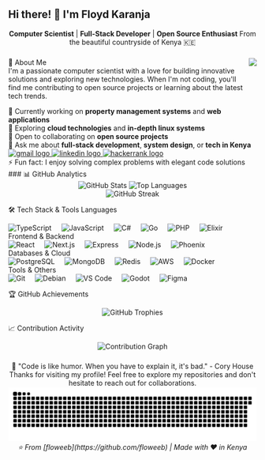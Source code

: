 <h2>Hi there! 👋 I'm Floyd Karanja</h2>
<div align="center">
<strong>Computer Scientist</strong> | <strong>Full-Stack Developer</strong> | <strong>Open Source Enthusiast</strong>
From the beautiful countryside of Kenya 🇰🇪
</div>

###
<img align="right" height="150" src="https://i.imgflip.com/38s4u1.png"  />

###
🚀 About Me <br/>
I'm a passionate computer scientist with a love for building innovative solutions and exploring new technologies. When I'm not coding, you'll find me contributing to open source projects or learning about the latest tech trends.
<div align="left">
  🔭 Currently working on <strong>property management systems</strong> and <strong>web applications</strong><br/>
  🌱 Exploring <strong>cloud technologies</strong> and <strong>in-depth linux systems</strong><br/>
  👯 Open to collaborating on <strong>open source projects</strong><br/>
  💬 Ask me about <strong>full-stack development</strong>, <strong>system design</strong>, or <strong>tech in Kenya</strong><br/>  
  <div align="left">
    <a href="mailto:floydqaranja@gmail.com"  target="_blank"><img src="https://img.shields.io/static/v1?          message=Gmail&logo=gmail&label=&color=D14836&logoColor=white&labelColor=&style=for-the-badge" height="35" alt="gmail logo"  /> </a>
    <a href="https://www.linkedin.com/in/floyd-karanja-413788a9/" target="_blank"> <img src="https://img.shields.io/static/v1?message=LinkedIn&logo=linkedin&label=&color=0077B5&logoColor=white&labelColor=&style=for-the-badge" height="35" alt="linkedin logo"  /> </a>
    <a href="https://www.hackerrank.com/profile/floydqaranja" target="_blank"> <img src="https://img.shields.io/static/v1?message=HackerRank&logo=hackerrank&label=&color=2EC866&logoColor=white&labelColor=&style=for-the-badge" height="35" alt="hackerrank logo"  /> </a>
  </div>
  ⚡ Fun fact: I enjoy solving complex problems with elegant code solutions
</div>
###
📊 GitHub Analytics
<div align="center">
  <img src="https://github-readme-stats.vercel.app/api?username=floweeb&hide_title=false&hide_rank=false&show_icons=true&include_all_commits=true&count_private=true&disable_animations=false&theme=tokyonight&locale=en&hide_border=true&bg_color=0D1117" height="150" alt="GitHub Stats" />
  <img src="https://github-readme-stats.vercel.app/api/top-langs?username=floweeb&locale=en&hide_title=false&layout=compact&card_width=320&langs_count=8&theme=tokyonight&hide_border=true&bg_color=0D1117" height="150" alt="Top Languages" />
</div>
<div align="center">
  <img src="https://github-readme-streak-stats.herokuapp.com/?user=floweeb&theme=tokyonight&hide_border=true&background=0D1117" alt="GitHub Streak" />
</div>

🛠️ Tech Stack & Tools
Languages
<div align="left">
  <img src="https://cdn.jsdelivr.net/gh/devicons/devicon/icons/typescript/typescript-original.svg" height="40" alt="TypeScript" title="TypeScript" />
  <img width="12" />
  <img src="https://cdn.jsdelivr.net/gh/devicons/devicon/icons/javascript/javascript-original.svg" height="40" alt="JavaScript" title="JavaScript" />
  <img width="12" />
  <img src="https://cdn.jsdelivr.net/gh/devicons/devicon/icons/csharp/csharp-original.svg" height="40" alt="C#" title="C#" />
  <img width="12" />
  <img src="https://cdn.jsdelivr.net/gh/devicons/devicon/icons/go/go-original.svg" height="40" alt="Go" title="Go" />
  <img width="12" />
  <img src="https://cdn.jsdelivr.net/gh/devicons/devicon/icons/php/php-original.svg" height="40" alt="PHP" title="PHP" />
  <img width="12" />
  <img src="https://cdn.jsdelivr.net/gh/devicons/devicon/icons/elixir/elixir-original.svg" height="40" alt="Elixir" title="Elixir" />
</div>
Frontend & Backend
<div align="left">
  <img src="https://cdn.jsdelivr.net/gh/devicons/devicon/icons/react/react-original.svg" height="40" alt="React" title="React" />
  <img width="12" />
  <img src="https://cdn.jsdelivr.net/gh/devicons/devicon/icons/nextjs/nextjs-original.svg" height="40" alt="Next.js" title="Next.js" />
  <img width="12" />
  <img src="https://cdn.jsdelivr.net/gh/devicons/devicon/icons/express/express-original.svg" height="40" alt="Express" title="Express.js" />
  <img width="12" />
  <img src="https://cdn.jsdelivr.net/gh/devicons/devicon/icons/nodejs/nodejs-original.svg" height="40" alt="Node.js" title="Node.js" />
  <img width="12" />
  <img src="https://cdn.jsdelivr.net/gh/devicons/devicon/icons/phoenix/phoenix-original.svg" height="40" alt="Phoenix" title="Phoenix Framework" />
</div>
Databases & Cloud
<div align="left">
  <img src="https://cdn.jsdelivr.net/gh/devicons/devicon/icons/postgresql/postgresql-original.svg" height="40" alt="PostgreSQL" title="PostgreSQL" />
  <img width="12" />
  <img src="https://cdn.jsdelivr.net/gh/devicons/devicon/icons/mongodb/mongodb-original.svg" height="40" alt="MongoDB" title="MongoDB" />
  <img width="12" />
  <img src="https://cdn.jsdelivr.net/gh/devicons/devicon/icons/redis/redis-original.svg" height="40" alt="Redis" title="Redis" />
  <img width="12" />
  <img src="https://cdn.jsdelivr.net/gh/devicons/devicon/icons/amazonwebservices/amazonwebservices-original.svg" height="40" alt="AWS" title="AWS" />
  <img width="12" />
  <img src="https://cdn.jsdelivr.net/gh/devicons/devicon/icons/docker/docker-original.svg" height="40" alt="Docker" title="Docker" />
</div>
Tools & Others
<div align="left">
  <img src="https://cdn.jsdelivr.net/gh/devicons/devicon/icons/git/git-original.svg" height="40" alt="Git" title="Git" />
  <img width="12" />
  <img src="https://cdn.jsdelivr.net/gh/devicons/devicon/icons/debian/debian-original.svg" height="40" alt="Debian" title="Debian Linux" />
  <img width="12" />
  <img src="https://cdn.jsdelivr.net/gh/devicons/devicon/icons/vscode/vscode-original.svg" height="40" alt="VS Code" title="Visual Studio Code" />
  <img width="12" />
  <img src="https://cdn.jsdelivr.net/gh/devicons/devicon/icons/godot/godot-original.svg" height="40" alt="Godot" title="Godot Engine" />
  <img width="12" />
  <img src="https://cdn.jsdelivr.net/gh/devicons/devicon/icons/figma/figma-original.svg" height="40" alt="Figma" title="Figma" />
</div>

🏆 GitHub Achievements
<div align="center">
  <img src="https://github-profile-trophy.vercel.app/?username=floweeb&theme=tokyonight&no-frame=true&no-bg=true&margin-w=4&row=1" alt="GitHub Trophies" />
</div>

📈 Contribution Activity
<div align="center">
  <img src="https://github-readme-activity-graph.vercel.app/graph?username=floweeb&theme=tokyo-night&hide_border=true&bg_color=0D1117&color=70A5FD&line=70A5FD&point=FFFFFF" alt="Contribution Graph" />
</div>

###
<div align="center">
💫 "Code is like humor. When you have to explain it, it's bad." - Cory House
Thanks for visiting my profile! Feel free to explore my repositories and don't hesitate to reach out for collaborations.
</div>
<div align="center">
  <img src="https://raw.githubusercontent.com/floweeb/floweeb/output/snake.svg" alt="Snake Animation" />
</div>
<div align="center">
  <i>⭐ From [floweeb](https://github.com/floweeb) | Made with ❤️ in Kenya</i>
</div>

###
